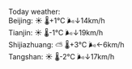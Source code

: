 Today weather:  
Beijing: ☀️ 🌡️+1°C 🌬️↓14km/h  
Tianjin: ☀️ 🌡️-1°C 🌬️↓19km/h  
Shijiazhuang: ⛅️  🌡️+3°C 🌬️←6km/h  
Tangshan: ☀️ 🌡️-2°C 🌬️↓17km/h  
